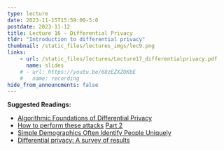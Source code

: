```yaml
---
type: lecture
date: 2023-11-15T15:59:00-5:0
postdate: 2023-11-12
title: Lecture 16 - Differential Privacy
tldr: "Introduction to differential privacy"
thumbnail: /static_files/lectures_imgs/lec9.png
links:
    - url: /static_files/lectures/Lecture17_differentialprivacy.pdf
      name: slides
    # - url: https://youtu.be/68zEZXZOKbE
    #   name: recording
hide_from_announcments: false
---
```

**Suggested Readings:**
- [Algorithmic Foundations of Differential Privacy](https://www.cis.upenn.edu/~aaroth/Papers/privacybook.pdf)
- [How to perform these attacks](https://differentialprivacy.org/reconstruction-theory/) [Part 2](https://differentialprivacy.org/diffix-attack/)
- [Simple Demographics Often Identify People Uniquely](https://privacytools.seas.harvard.edu/publications/simple-demographics-often-identify-people-uniquely)
- [Differential privacy: A survey of results](https://www.researchgate.net/profile/Minzhu-Xie-2/publication/220908334_A_Practical_Parameterized_Algorithm_for_the_Individual_Haplotyping_Problem_MLF/links/0deec5328063473edc000000/A-Practical-Parameterized-Algorithm-for-the-Individual-Haplotyping-Problem-MLF.pdf#page=12)
